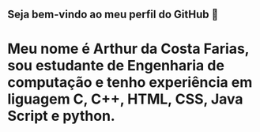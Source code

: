 ## Seja bem-vindo ao meu perfil do GitHub 👋
# Meu nome é Arthur da Costa Farias, sou estudante de Engenharia de computação e tenho experiência em liguagem C, C++, HTML, CSS, Java Script e python.
<!--
**ArthurCoFa/ArthurCoFa** is a ✨ _special_ ✨ repository because its `README.md` (this file) appears on your GitHub profile.

Here are some ideas to get you started:

- 🔭 I’m currently working on ...
- 🌱 I’m currently learning ...
- 👯 I’m looking to collaborate on ...
- 🤔 I’m looking for help with ...
- 💬 Ask me about ...
- 📫 How to reach me: ...
- 😄 Pronouns: ...
- ⚡ Fun fact: ...
-->
